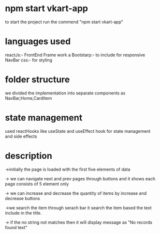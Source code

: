#  npm start vkart-app

to start the project run the commend "npm start vkart-app"


# languages used
reactJs:-    FrontEnd Frame work a
Bootstarp:-   to include for responsive NavBar
css:- for styling

# folder structure
we divided the implementation into separate components as NavBar,Home,CardItem

# state management
used reactHooks like useState and useEffect hook for state management and side effects

# description

->initially the page is loaded with the first five elements of data

-> we can navigate next and prev pages through buttons and it shows each page consists of 5 element only

-> we can increase and decrease the quantity of items by increase and decrease buttons

->we search the item through serach bar it search the item based the text include in the title.

-> if the no string not matches then it will display message as "No records found text"